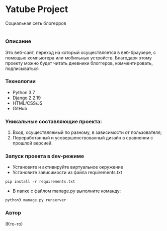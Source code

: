# Yatube Project
Социальная сеть блогерров

# 
### Описание
Это веб-сайт, переход на который осуществляется в веб-браузере, с помощью компьютера или мобильных устройств. 
Благодаря этому проекту можно будет читать дневники блоггеров, комментировать, подписываться
### Технологии
* Python 3.7
* Django 2.2.19
* HTML/CSS/JS
* GitHub
### Уникальные составляющие проекта:
1. Вход, осуществляемый по разному, в зависимости от пользователя;
3. Переработанный и усовершенствованный дизайн в сравнении с прошлой версией.
### Запуск проекта в dev-режиме
- Установите и активируйте виртуальное окружение
- Установите зависимости из файла requirements.txt
```
pip install -r requirements.txt
``` 
- В папке с файлом manage.py выполните команду:
```
python3 manage.py runserver
```
### Автор
(Кто-то)
